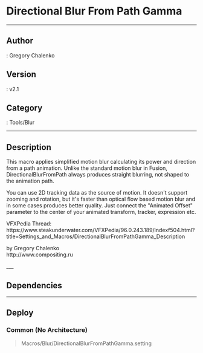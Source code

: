 # Directional Blur From Path Gamma
___

## Author
 : Gregory Chalenko

## Version
 : v2.1

## Category
 : Tools/Blur
___

## Description
<p>This macro applies simplified motion blur calculating its power and direction from a path animation. Unlike the standard motion blur in Fusion, DirectionalBlurFromPath always produces straight blurring, not shaped to the animation path.</p>

<p>You can use 2D tracking data as the source of motion. It doesn't support zooming and rotation, but it's faster than optical flow based motion blur and in some cases produces better quality. Just connect the "Animated Offset" parameter to the center of your animated transform, tracker, expression etc.</p>

<p>VFXPedia Thread:<br>
https://www.steakunderwater.com/VFXPedia/96.0.243.189/indexf504.html?title=Settings_and_Macros/DirectionalBlurFromPathGamma_Description</p>

<p>by Gregory Chalenko<br>
http://www.compositing.ru</p>___

## Dependencies


___

## Deploy

### Common (No Architecture)

> Macros/Blur/DirectionalBlurFromPathGamma.setting  
